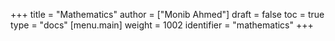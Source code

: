 +++
title = "Mathematics"
author = ["Monib Ahmed"]
draft = false
toc = true
type = "docs"
[menu.main]
  weight = 1002
  identifier = "mathematics"
+++
